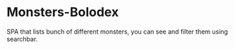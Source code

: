 # Monsters-Bolodex
SPA that lists bunch of different monsters, you can see and filter them using searchbar.
